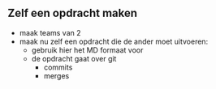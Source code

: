 ## Zelf een opdracht maken

- maak teams van 2
- maak nu zelf een opdracht die de ander moet uitvoeren:
  - gebruik hier het MD formaat voor
  - de opdracht gaat over git
    - commits
    - merges
    
